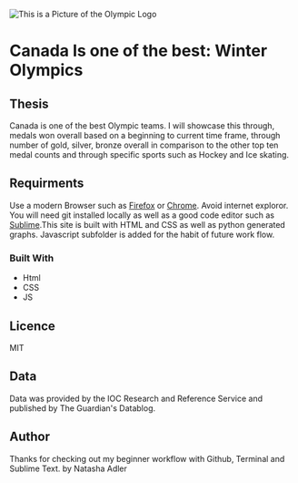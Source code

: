 ![This is a Picture of the Olympic Logo](winter_olympics.jpg "Olympic Logo")

# Canada Is one of the best: Winter Olympics

## Thesis

Canada is one of the best Olympic teams. I will showcase this through, medals won overall based on a beginning to current time frame, through number of gold, silver, bronze overall in comparison to the other top ten medal counts and through specific sports such as Hockey and Ice skating. 

## Requirments

Use a modern Browser such as [Firefox](https://www.mozilla.org/en-CA/firefox/new/) or [Chrome](https://www.google.ca/chrome/?brand=CHBD&gclsrc=aw.ds&&gclid=CjwKCAjw29vsBRAuEiwA9s-0B6zIdw5_qV4ETvbcN4042nlkfk9YggWT_DI1vM4UH4vWB2I0pdWUdhoCBWoQAvD_BwE). Avoid internet exploror. You will need git installed locally as well as a good code editor such as [Sublime](https://www.sublimetext.com).This site is built with HTML and CSS as well as python generated graphs. Javascript subfolder is added for the habit of future work flow. 

### Built With

<ul>
	<li>Html</li>
	<li>CSS</li>
	<li>JS</li>
</ul>

## Licence

MIT

## Data

Data was provided by the IOC Research and Reference Service and published by The Guardian's Datablog.

## Author

Thanks for checking out my beginner workflow with Github, Terminal and Sublime Text.
by Natasha Adler


